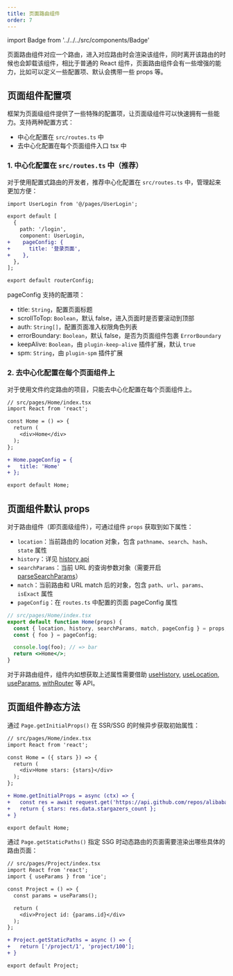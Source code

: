 ```yaml
---
title: 页面路由组件
order: 7
---
```


import Badge from '../../../src/components/Badge'

页面路由组件对应一个路由，进入对应路由时会渲染该组件，同时离开该路由的时候也会卸载该组件，相比于普通的 React 组件，页面路由组件会有一些增强的能力，比如可以定义一些配置项、默认会携带一些 props 等。

## 页面组件配置项

框架为页面级组件提供了一些特殊的配置项，让页面级组件可以快速拥有一些能力。支持两种配置方式：

- 中心化配置在 `src/routes.ts` 中
- 去中心化配置在每个页面组件入口 tsx 中

### 1. 中心化配置在 `src/routes.ts` 中（推荐）<Badge text="2.0.0" />

对于使用配置式路由的开发者，推荐中心化配置在 `src/routes.ts` 中，管理起来更加方便：

```diff
import UserLogin from '@/pages/UserLogin';

export default [
  {
    path: '/login',
    component: UserLogin,
+    pageConfig: {
+      title: '登录页面',
+    },
  },
];

export default routerConfig;
```

pageConfig 支持的配置项：

- title: `String`，配置页面标题
- scrollToTop: `Boolean`，默认 false，进入页面时是否要滚动到顶部
- auth: `String[]`，配置页面准入权限角色列表
- errorBoundary: `Boolean`，默认 false，是否为页面组件包裹 `ErrorBoundary`
- keepAlive: `Boolean`，由 `plugin-keep-alive` 插件扩展，默认 `true`
- spm: `String`，由 `plugin-spm` 插件扩展

### 2. 去中心化配置在每个页面组件上

对于使用文件约定路由的项目，只能去中心化配置在每个页面组件上。

```diff
// src/pages/Home/index.tsx
import React from 'react';

const Home = () => {
  return (
    <div>Home</div>
  );
};

+ Home.pageConfig = {
+   title: 'Home'
+ };

export default Home;
```

## 页面组件默认 props

对于路由组件（即页面级组件），可通过组件 `props` 获取到如下属性：

- `location`：当前路由的 location 对象，包含 `pathname`、`search`、`hash`、`state` 属性
- `history`：详见 [history api](/api/about.md#history)
- `searchParams`：当前 URL 的查询参数对象（需要开启 [parseSearchParams](/guide/basic/app.md#启动项配置)）
- `match`：当前路由和 URL match 后的对象，包含 `path`、`url`、`params`、`isExact` 属性
- `pageConfig`：在 `routes.ts` 中配置的页面 pageConfig 属性

```jsx
// src/pages/Home/index.tsx
export default function Home(props) {
  const { location, history, searchParams, match, pageConfig } = props;
  const { foo } = pageConfig;

  console.log(foo); // => bar
  return <>Home</>;
}
```

对于非路由组件，组件内如想获取上述属性需要借助 [useHistory](/api/about.md#useHistory), [useLocation](/api/about.md#useLocation), [useParams](/api/about.md#useParams), [withRouter](/api/about.md#withRouter) 等 API。

## 页面组件静态方法

通过 `Page.getInitialProps()` 在 SSR/SSG 的时候异步获取初始属性：

```diff
// src/pages/Home/index.tsx
import React from 'react';

const Home = ({ stars }) => {
  return (
    <div>Home stars: {stars}</div>
  );
};

+ Home.getInitialProps = async (ctx) => {
+   const res = await request.get('https://api.github.com/repos/alibaba/ice');
+   return { stars: res.data.stargazers_count };
+ }

export default Home;
```

通过 `Page.getStaticPaths()` 指定 SSG 时动态路由的页面需要渲染出哪些具体的路由页面：

```diff
// src/pages/Project/index.tsx
import React from 'react';
import { useParams } from 'ice';

const Project = () => {
  const params = useParams();

  return (
    <div>Project id: {params.id}</div>
  );
};

+ Project.getStaticPaths = async () => {
+   return ['/project/1', 'project/100'];
+ }

export default Project;
```
